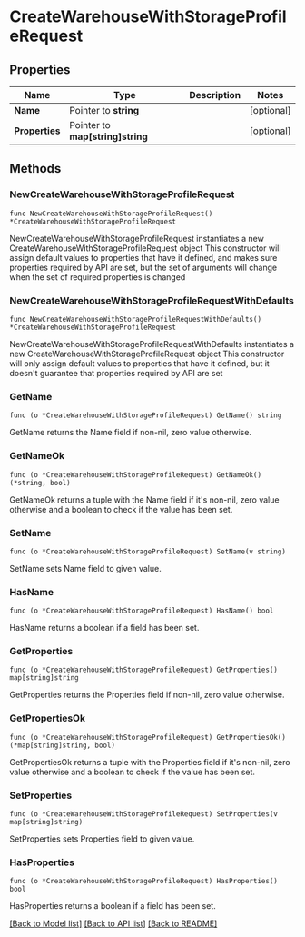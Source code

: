 # CreateWarehouseWithStorageProfileRequest

## Properties

Name | Type | Description | Notes
------------ | ------------- | ------------- | -------------
**Name** | Pointer to **string** |  | [optional] 
**Properties** | Pointer to **map[string]string** |  | [optional] 

## Methods

### NewCreateWarehouseWithStorageProfileRequest

`func NewCreateWarehouseWithStorageProfileRequest() *CreateWarehouseWithStorageProfileRequest`

NewCreateWarehouseWithStorageProfileRequest instantiates a new CreateWarehouseWithStorageProfileRequest object
This constructor will assign default values to properties that have it defined,
and makes sure properties required by API are set, but the set of arguments
will change when the set of required properties is changed

### NewCreateWarehouseWithStorageProfileRequestWithDefaults

`func NewCreateWarehouseWithStorageProfileRequestWithDefaults() *CreateWarehouseWithStorageProfileRequest`

NewCreateWarehouseWithStorageProfileRequestWithDefaults instantiates a new CreateWarehouseWithStorageProfileRequest object
This constructor will only assign default values to properties that have it defined,
but it doesn't guarantee that properties required by API are set

### GetName

`func (o *CreateWarehouseWithStorageProfileRequest) GetName() string`

GetName returns the Name field if non-nil, zero value otherwise.

### GetNameOk

`func (o *CreateWarehouseWithStorageProfileRequest) GetNameOk() (*string, bool)`

GetNameOk returns a tuple with the Name field if it's non-nil, zero value otherwise
and a boolean to check if the value has been set.

### SetName

`func (o *CreateWarehouseWithStorageProfileRequest) SetName(v string)`

SetName sets Name field to given value.

### HasName

`func (o *CreateWarehouseWithStorageProfileRequest) HasName() bool`

HasName returns a boolean if a field has been set.

### GetProperties

`func (o *CreateWarehouseWithStorageProfileRequest) GetProperties() map[string]string`

GetProperties returns the Properties field if non-nil, zero value otherwise.

### GetPropertiesOk

`func (o *CreateWarehouseWithStorageProfileRequest) GetPropertiesOk() (*map[string]string, bool)`

GetPropertiesOk returns a tuple with the Properties field if it's non-nil, zero value otherwise
and a boolean to check if the value has been set.

### SetProperties

`func (o *CreateWarehouseWithStorageProfileRequest) SetProperties(v map[string]string)`

SetProperties sets Properties field to given value.

### HasProperties

`func (o *CreateWarehouseWithStorageProfileRequest) HasProperties() bool`

HasProperties returns a boolean if a field has been set.


[[Back to Model list]](../README.md#documentation-for-models) [[Back to API list]](../README.md#documentation-for-api-endpoints) [[Back to README]](../README.md)


